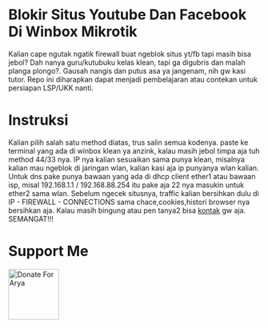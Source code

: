 # Blokir Situs Youtube Dan Facebook Di Winbox Mikrotik
Kalian cape ngutak ngatik firewall buat ngeblok situs yt/fb tapi masih bisa jebol? Dah nanya guru/kutubuku kelas klean, tapi ga digubris dan malah planga plongo?. Gausah nangis dan putus asa ya jangenam, nih gw kasi tutor. Repo ini diharapkan dapat menjadi pembelajaran atau contekan untuk persiapan LSP/UKK nanti.

# Instruksi
Kalian pilih salah satu method diatas, trus salin semua kodenya. paste ke terminal yang ada di winbox klean ya anzink, kalau masih jebol timpa aja tuh method 44/33 nya. IP nya kalian sesuaikan sama punya klean, misalnya kalian mau ngeblok di jaringan wlan, kalian kasi aja ip punyanya wlan kalian. Untuk dns pake punya bawaan yang ada di dhcp client ether1 atau bawaan isp, misal 192.168.1.1 / 192.168.88.254 itu pake aja 22 nya masukin untuk ether2 sama wlan. Sebelum ngecek situsnya, traffic kalian bersihkan dulu di IP - FIREWALL - CONNECTIONS sama chace,cookies,histori browser nya bersihkan aja. Kalau masih bingung atau pen tanya2 bisa  <a href="https://api.whatsapp.com/send/?phone=6289694295787&text=Halo+ngab+arya+%EF%BF%BD&type=phone_number&app_absent=0">kontak</a> gw aja. SEMANGAT!!!

# Support Me
<a href="https://github.com/user-attachments/assets/5d36afcb-14e8-4161-b234-291105ff4fd7" target="_blank"><img src="https://github.com/user-attachments/assets/9f9ef56e-bee6-45fa-a42d-6ed736b70700" alt="Donate For Arya" height="101" width="101"></a>
